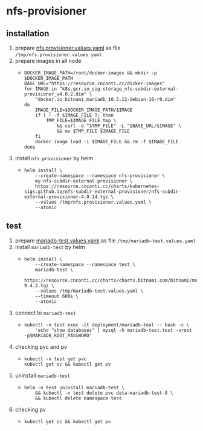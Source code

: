 # nfs-provisioner

## installation
1. prepare [nfs.provisioner.values.yaml](resources/nfs.provisioner.values.yaml.md) as file `/tmp/nfs.provisioner.values.yaml`
2. prepare images in all node
    * ```shell
      DOCKER_IMAGE_PATH=/root/docker-images && mkdir -p $DOCKER_IMAGE_PATH
      BASE_URL="https://resource.cnconti.cc/docker-images"
      for IMAGE in "k8s.gcr.io_sig-storage_nfs-subdir-external-provisioner_v4.0.2.dim" \
          "docker.io_bitnami_mariadb_10.5.12-debian-10-r0.dim"
      do
          IMAGE_FILE=$DOCKER_IMAGE_PATH/$IMAGE
          if [ ! -f $IMAGE_FILE ]; then
              TMP_FILE=$IMAGE_FILE.tmp \
                  && curl -o "$TMP_FILE" -L "$BASE_URL/$IMAGE" \
                  && mv $TMP_FILE $IMAGE_FILE
          fi
          docker image load -i $IMAGE_FILE && rm -f $IMAGE_FILE
      done
      ```
3. install `nfs.provisioner` by helm
    * ```shell
      helm install \
          --create-namespace --namespace nfs-provisioner \
          my-nfs-subdir-external-provisioner \
          https://resource.cnconti.cc/charts/kubernetes-sigs.github.io/nfs-subdir-external-provisioner/nfs-subdir-external-provisioner-4.0.14.tgz \
          --values /tmp/nfs.provisioner.values.yaml \
          --atomic
      ```

## test
1. prepare [mariadb-test.values.yaml](resources/mariadb-test.values.yaml.md) as file `/tmp/mariadb-test.values.yaml`
2. install `mariadb-test` by helm
    * ```shell
      helm install \
          --create-namespace --namespace test \
          mariadb-test \
          https://resource.cnconti.cc/charts/charts.bitnami.com/bitnami/mariadb-9.4.2.tgz \
          --values /tmp/mariadb-test.values.yaml \
          --timeout 600s \
          --atomic
      ```
3. connect to `mariadb-test`
    * ```shell
      kubectl -n test exec -it deployment/mariadb-tool -- bash -c \
          'echo "show databases" | mysql -h mariadb-test.test -uroot -p$MARIADB_ROOT_PASSWORD'
      ```
4. checking pvc and pv
    * ```shell
      kubectl -n test get pvc
      kubectl get sc && kubectl get pv
      ```
5. uninstall `mariadb-test`
    * ```shell
      helm -n test uninstall mariadb-test \
          && kubectl -n test delete pvc data-mariadb-test-0 \
          && kubectl delete namespace test
      ```
6. checking pv
    * ```shell
      kubectl get sc && kubectl get pv
      ```
